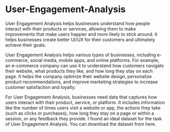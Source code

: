 # User-Engagement-Analysis
User Engagement Analysis helps businesses understand how people interact with their products or services, allowing them to make improvements that make users happier and more likely to stick around. It helps businesses create better UI/UX for their customers and ultimately achieve their goals.

User Engagement Analysis helps various types of businesses, including e-commerce, social media, mobile apps, and online platforms. For example, an e-commerce company can use it to understand how customers navigate their website, what products they like, and how long they stay on each page. It helps the company optimize their website design, personalize product recommendations, and improve marketing strategies to increase customer satisfaction and loyalty.

For User Engagement Analysis, businesses need data that captures how users interact with their product, service, or platform. It includes information like the number of times users visit a website or app, the actions they take (such as clicks or purchases), how long they stay on a page or within a session, or any feedback they provide. I found an ideal dataset for the task of User Engagement Analysis. You can download the dataset from here.
